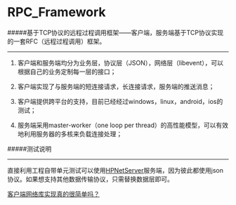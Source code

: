 RPC_Framework
=============

#####基于TCP协议的远程过程调用框架——客户端，服务端基于TCP协议实现的一套RFC（远程过程调用）框架。  
****

1. 客户端和服务端均分为业务层，协议层（JSON），网络层（libevent），可以根据自己的业务定制每一层的接口；

2. 客户端实现了与服务端的短连接请求，长连接请求，服务端的推送消息；

3. 客户端提供跨平台的支持，目前已经经过windows，linux，android，ios的测试；

4. 服务端采用master-worker（one loop per thread）的高性能模型，可以有效地利用服务器的多核来负载连接处理；


#####测试说明
****

直接利用工程自带单元测试可以使用[HPNetServer](https://github.com/yaocoder/HPNetServer)服务端，因为彼此都使用json协议。如果想支持其他数据传输协议，只需替换数据层即可。

[客户端网络库实现真的很简单吗？](http://yaocoder.blog.51cto.com/2668309/1541271)
